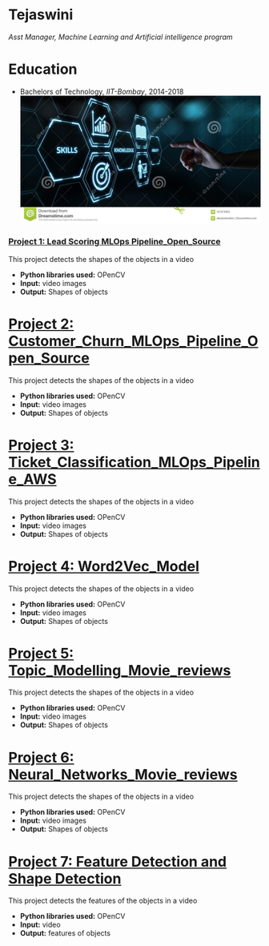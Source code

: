 # Tejaswini
*Asst Manager, Machine Learning and Artificial intelligence program*

# Education
* Bachelors of Technology, *IIT-Bombay*, 2014-2018
![Minion](https://github.com/tejaswiniallikanti/Portfolio/blob/main/new-skills-knowledge-webinar-training-business-internet-technology-concept-new-skills-knowledge-webinar-training-business-internet-121274023.jpeg)

### [Project 1: Lead Scoring MLOps Pipeline_Open_Source](https://github.com/tejaswiniallikanti/shapedetection)

This project detects the shapes of the objects in a video
* **Python libraries used:** OPenCV 
* **Input:** video images
* **Output:** Shapes of objects

# [Project 2: Customer_Churn_MLOps_Pipeline_Open_Source](https://github.com/tejaswiniallikanti/shapedetection)

This project detects the shapes of the objects in a video
* **Python libraries used:** OPenCV 
* **Input:** video images
* **Output:** Shapes of objects

# [Project 3: Ticket_Classification_MLOps_Pipeline_AWS](https://github.com/tejaswiniallikanti/shapedetection)

This project detects the shapes of the objects in a video
* **Python libraries used:** OPenCV 
* **Input:** video images
* **Output:** Shapes of objects

# [Project 4: Word2Vec_Model ](https://github.com/tejaswiniallikanti/shapedetection)

This project detects the shapes of the objects in a video
* **Python libraries used:** OPenCV 
* **Input:** video images
* **Output:** Shapes of objects

# [Project 5: Topic_Modelling_Movie_reviews ](https://github.com/tejaswiniallikanti/shapedetection)

This project detects the shapes of the objects in a video
* **Python libraries used:** OPenCV 
* **Input:** video images
* **Output:** Shapes of objects

# [Project 6: Neural_Networks_Movie_reviews ](https://github.com/tejaswiniallikanti/shapedetection)

This project detects the shapes of the objects in a video
* **Python libraries used:** OPenCV 
* **Input:** video images
* **Output:** Shapes of objects

# [Project 7: Feature Detection and Shape Detection](https://github.com/tejaswiniallikanti/features)

This project detects the features of the objects in a video
* **Python libraries used:** OPenCV
* **Input:** video
* **Output:** features of objects


